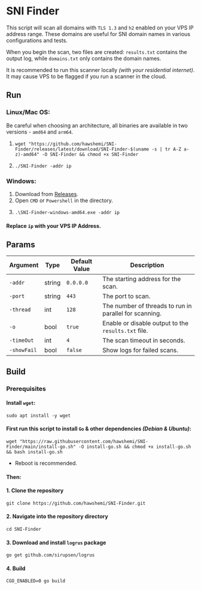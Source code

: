 # SNI Finder

This script will scan all domains with `TLS 1.3` and `h2` enabled on your VPS IP address range. These domains are useful for SNI domain names in various configurations and tests.

When you begin the scan, two files are created: `results.txt` contains the output log, while `domains.txt` only contains the domain names.

It is recommended to run this scanner locally _(with your residential internet)_. It may cause VPS to be flagged if you run a scanner in the cloud.


## Run

### Linux/Mac OS:

Be careful when choosing an architecture, all binaries are available in two versions - `amd64` and `arm64`.

1.
    ```
    wget "https://github.com/hawshemi/SNI-Finder/releases/latest/download/SNI-Finder-$(uname -s | tr A-Z a-z)-amd64" -O SNI-Finder && chmod +x SNI-Finder
    ```
2. 
    ```
    ./SNI-Finder -addr ip
    ```

### Windows:

1. Download from [Releases](https://github.com/hawshemi/SNI-Finder/releases/latest).
2. Open `CMD` or `Powershell` in the directory.
3.
    ```
    .\SNI-Finder-windows-amd64.exe -addr ip
    ```

#### Replace `ip` with your VPS IP Address.

## Params

| Argument       | Type    | Default Value | Description                                         |
|----------------|---------|---------------|-----------------------------------------------------|
| `-addr`        | string  | `0.0.0.0`     | The starting address for the scan.                  |
| `-port`        | string  | `443`         | The port to scan.                                   |
| `-thread`      | int     | `128`         | The number of threads to run in parallel for scanning. |
| `-o`           | bool    | `true`        | Enable or disable output to the `results.txt` file. |
| `-timeOut`     | int     | `4`           | The scan timeout in seconds.                        |
| `-showFail`    | bool    | `false`       | Show logs for failed scans.                         |



## Build

### Prerequisites

#### Install `wget`:
```
sudo apt install -y wget
```

#### First run this script to install `Go` & other dependencies _(Debian & Ubuntu)_:
```
wget "https://raw.githubusercontent.com/hawshemi/SNI-Finder/main/install-go.sh" -O install-go.sh && chmod +x install-go.sh && bash install-go.sh
```
- Reboot is recommended.


#### Then:

#### 1. Clone the repository
```
git clone https://github.com/hawshemi/SNI-Finder.git 
```

#### 2. Navigate into the repository directory
```
cd SNI-Finder 
```

#### 3. Download and install `logrus` package
```
go get github.com/sirupsen/logrus
```

#### 4. Build
```
CGO_ENABLED=0 go build
```
